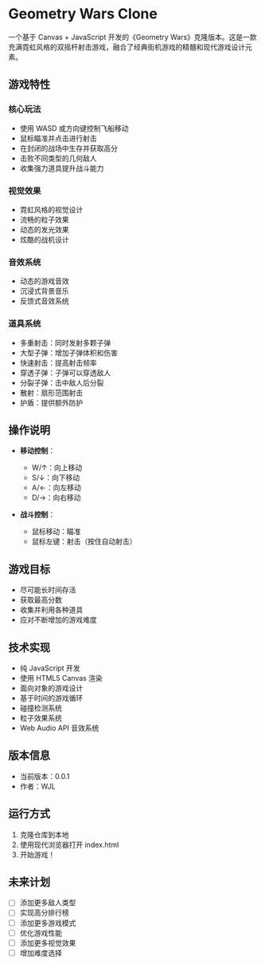 # Geometry Wars Clone

一个基于 Canvas + JavaScript 开发的《Geometry Wars》克隆版本。这是一款充满霓虹风格的双摇杆射击游戏，融合了经典街机游戏的精髓和现代游戏设计元素。

## 游戏特性

### 核心玩法
- 使用 WASD 或方向键控制飞船移动
- 鼠标瞄准并点击进行射击
- 在封闭的战场中生存并获取高分
- 击败不同类型的几何敌人
- 收集强力道具提升战斗能力

### 视觉效果
- 霓虹风格的视觉设计
- 流畅的粒子效果
- 动态的发光效果
- 炫酷的战机设计

### 音效系统
- 动态的游戏音效
- 沉浸式背景音乐
- 反馈式音效系统

### 道具系统
- 多重射击：同时发射多颗子弹
- 大型子弹：增加子弹体积和伤害
- 快速射击：提高射击频率
- 穿透子弹：子弹可以穿透敌人
- 分裂子弹：击中敌人后分裂
- 散射：扇形范围射击
- 护盾：提供额外防护

## 操作说明

- **移动控制**：
  - W/↑：向上移动
  - S/↓：向下移动
  - A/←：向左移动
  - D/→：向右移动

- **战斗控制**：
  - 鼠标移动：瞄准
  - 鼠标左键：射击（按住自动射击）

## 游戏目标

- 尽可能长时间存活
- 获取最高分数
- 收集并利用各种道具
- 应对不断增加的游戏难度

## 技术实现

- 纯 JavaScript 开发
- 使用 HTML5 Canvas 渲染
- 面向对象的游戏设计
- 基于时间的游戏循环
- 碰撞检测系统
- 粒子效果系统
- Web Audio API 音效系统

## 版本信息

- 当前版本：0.0.1
- 作者：WJL

## 运行方式

1. 克隆仓库到本地
2. 使用现代浏览器打开 index.html
3. 开始游戏！

## 未来计划

- [ ] 添加更多敌人类型
- [ ] 实现高分排行榜
- [ ] 添加更多游戏模式
- [ ] 优化游戏性能
- [ ] 添加更多视觉效果
- [ ] 增加难度选择 